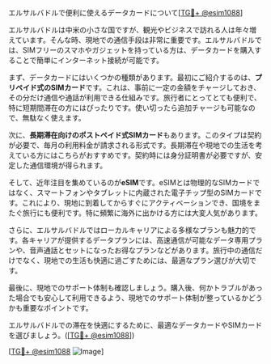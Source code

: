 エルサルバドルで便利に使えるデータカードについて[[TG💪+ @esim1088](https://t.me/s/esim1088)]

エルサルバドルは中米の小さな国ですが、観光やビジネスで訪れる人は年々増えています。そんな時、現地での通信手段は非常に重要です。エルサルバドルでは、SIMフリーのスマホやガジェットを持っている方は、データカードを購入することで簡単にインターネット接続が可能です。

まず、データカードにはいくつかの種類があります。最初にご紹介するのは、**プリペイド式のSIMカード**です。これは、事前に一定の金額をチャージしておき、その分だけ通信や通話が利用できる仕組みです。旅行者にとってとても便利で、特に短期間滞在の方にはぴったりです。使い切ったら追加チャージも可能なので、無駄なく使えます。

次に、**長期滞在向けのポストペイド式SIMカード**もあります。このタイプは契約が必要で、毎月の利用料金が請求される形式です。長期滞在や現地での生活を考えている方にはこちらがおすすめです。契約時には身分証明書が必要ですが、安定した通信環境が得られます。

そして、近年注目を集めているのが**eSIM**です。eSIMとは物理的なSIMカードではなく、スマートフォンやタブレットに内蔵された電子チップ型のSIMカードです。これにより、現地に到着してからすぐにアクティベーションでき、国境をまたぐ旅行にも便利です。特に頻繁に海外に出かける方には大変人気があります。

さらに、エルサルバドルではローカルキャリアによる多様なプランも魅力的です。各キャリアが提供するデータプランには、高速通信が可能なデータ専用プランや、音声通話とセットになったお得なプランなどがあります。旅行中の通信だけでなく、現地での生活も快適に過ごすためには、最適なプラン選びが大切です。

最後に、現地でのサポート体制も確認しましょう。購入後、何かトラブルがあった場合でも安心して利用できるよう、現地でのサポート体制が整っているかどうかも重要なポイントです。

エルサルバドルでの滞在を快適にするために、最適なデータカードやSIMカードを選びましょう。([[TG💪+ @esim1088](https://t.me/s/esim1088)])

[[TG💪+ @esim1088](https://t.me/s/esim1088) ![Image](https://i.postimg.cc/Y0z9fWf4/image.png)]